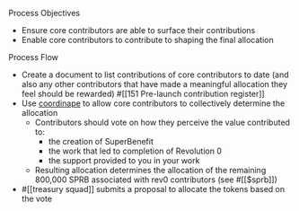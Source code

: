 Process Objectives
- Ensure core contributors are able to surface their contributions
- Enable core contributors to contribute to shaping the final allocation

Process Flow
- Create a document to list contributions of core contributors to date (and also any other contributors that have made a meaningful allocation they feel should be rewarded) #[[151 Pre-launch contribution register]] 
- Use [coordinape](http://coordinape.com) to allow core contributors to collectively determine the allocation
	- Contributors should vote on how they perceive the value contributed to:
		- the creation of SuperBenefit
		- the work that led to completion of Revolution 0
		- the support provided to you in your work
	- Resulting allocation determines the allocation of the remaining 800,000 SPRB associated with rev0 contributors (see #[[$sprb]])
- #[[treasury squad]] submits a proposal to allocate the tokens based on the vote
